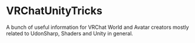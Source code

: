 # VRChatUnityTricks
A bunch of useful information for VRChat World and Avatar creators mostly related to UdonSharp, Shaders and Unity in general.
